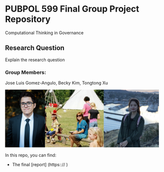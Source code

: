 # PUBPOL 599 Final Group Project Repository
Computational Thinking in Governance

## Research Question
Explain the research question

### Group Members: 
Jose Luis Gomez-Angulo, Becky Kim, Tongtong Xu

<center>
<img src="https://github.com/brmkim/599GroupRepo/blob/master/Group%20members/599team.png", width="900"> 
 </center>

In this repo, you can find:
* The final [report] (https::// )

